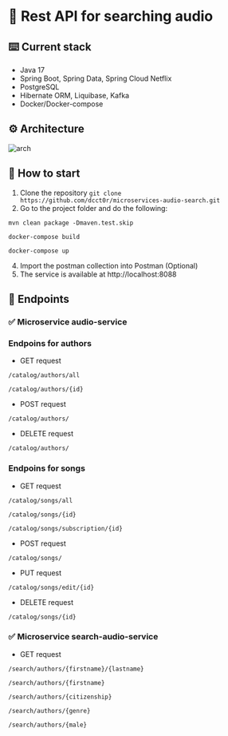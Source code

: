# 🎼 Rest API for searching audio

## ⌨️ Current stack
- Java 17
- Spring Boot, Spring Data, Spring Cloud Netflix
- PostgreSQL
- Hibernate ORM, Liquibase, Kafka
- Docker/Docker-compose

## ⚙️ Architecture
![arch](https://github.com/dcct0r/microservices-audio-search/assets/111187206/ca175a47-62e7-492e-98e0-a96063d8f930)

## 🤖 How to start
1. Clone the repository ```git clone https://github.com/dcct0r/microservices-audio-search.git```
2. Go to the project folder and do the following:
```
mvn clean package -Dmaven.test.skip
```
 ```
docker-compose build
```
```
docker-compose up
```
4. Import the postman collection into Postman (Optional)
5. The service is available at http://localhost:8088
## 🚩 Endpoints
### ✅ Microservice audio-service
### Endpoins for authors
- GET request
```
/catalog/authors/all

/catalog/authors/{id}
```
- POST request
```
/catalog/authors/
```
- DELETE request
```
/catalog/authors/
```
### Endpoins for songs
- GET request
```
/catalog/songs/all

/catalog/songs/{id}

/catalog/songs/subscription/{id}
```
- POST request
```
/catalog/songs/
```
- PUT request
```
/catalog/songs/edit/{id}
```
- DELETE request
```
/catalog/songs/{id}
```
### ✅ Microservice search-audio-service  
- GET request
```
/search/authors/{firstname}/{lastname}

/search/authors/{firstname}

/search/authors/{citizenship}

/search/authors/{genre}

/search/authors/{male}
```
